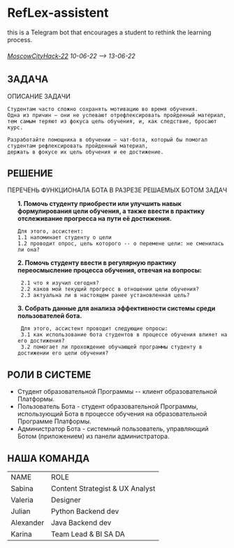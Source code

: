 # RefLex-assistent
this is a Telegram bot that encourages a student to rethink the learning process.

###### <a href="https://moscityhack2022.innoagency.ru/">MoscowCityHack-22</a> 10-06-22 --> 13-06-22



ЗАДАЧА
-----
ОПИСАНИЕ ЗАДАЧИ</br>
    
    Студентам часто сложно сохранять мотивацию во время обучения. 
    Одна из причин — они не успевают отрефлексировать пройденный материал, тем самым теряют из фокуса цель обучения, и, как следствие, бросают курс.

    Разработайте помощника в обучении — чат-бота, который бы помогал студентам рефлексировать пройденный материал, 
    держать в фокусе их цель обучения и ее достижение.



РЕШЕНИЕ
--- 
       
  ПЕРЕЧЕНЬ ФУНКЦИОНАЛА БОТА В РАЗРЕЗЕ РЕШАЕМЫХ БОТОМ ЗАДАЧ</br>
 
 
  <ul>
    <b>1. Помочь студенту приобрести или улучшить навык формулирования цели обучения, а также ввести в практику отслеживание прогресса на пути её достижения.</b></br>
   
    Для этого, ассистент:
    1.1 напоминает студенту о цели
    1.2 проводит опрос, цель которого -- о перемене цели: не сменилась ли она?
  </ul>


 <ul>
  <b>2. Помочь студенту ввести в регулярную практику переосмысление процесса обучения, отвечая на вопросы:</b></br>
  
     2.1 что я изучил сегодня?
     2.2 каков мой текущий прогресс в отношении цели обучения?
     2.3 актуальна ли в настоящем ранее установленная цель?
 </ul>


  <ul>
   <b>3. Собрать данные для анализа эффективности системы среди пользователей бота.</b></br>
    
     Для этого, ассистент проводит следующие опросы:
     3.1 как использование бота студентов в процессе обучения влияет на его достижения?
     3.2 помогает ли прохождение обучающей программы студенту в достижении его цели обучения?
  </ul>



РОЛИ В СИСТЕМЕ
 -----
 <ul>
   <li>Студент образовательной Программы -- клиент образовательной Платформы.</li>
   <li>Пользователь Бота - студент образовательной Программы, использующий Бота в процессе обучения на образовательной Программе Платформы. </li>
   <li> Администратор Бота - системный пользователь, управляющий Ботом (приложением) из панели администратора. </li>
</ul>  
  

 
НАША КОМАНДА
----

<table>
 <tr>
  <td>NAME</td>
  <td>ROLE</td>
 </tr>
 <tr>
  <td>Sabina</td>
  <td>Content Strategist & UX Analyst</td>
 </tr> 
 <tr>
  <td>Valeria</td>
  <td>Designer</td>
 </tr>  
 <tr>
  <td>Julian</td>
  <td>Python Backend dev</td>
 </tr>
 <tr>
  <td>Alexander</td>
  <td>Java Backend dev</td>
 </tr>
 <tr>
  <td>Karina</td>
  <td>Team Lead & BI SA DA</td>
 </tr>
<table>

